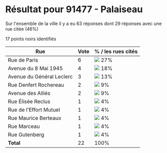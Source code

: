 # Résultat pour 91477 - Palaiseau

Sur l'ensemble de la ville il y a eu 63 réponses dont 29 réponses avec une rue citée (46%)

17 points noirs identifiés

| Rue | Vote | % / les rues cités|
|-----|------|-------------------|
| Rue de Paris | 6 | <img src="../../img/bar_27.gif" />&nbsp;27%|
| Avenue du 8 Mai 1945 | 4 | <img src="../../img/bar_18.gif" />&nbsp;18%|
| Avenue du Général Leclerc | 3 | <img src="../../img/bar_13.gif" />&nbsp;13%|
| Rue Denfert Rochereau | 2 | <img src="../../img/bar_9.gif" />&nbsp;9%|
| Avenue des Alliés | 2 | <img src="../../img/bar_9.gif" />&nbsp;9%|
| Rue Élisée Reclus | 1 | <img src="../../img/bar_4.gif" />&nbsp;4%|
| Rue de l'Effort Mutuel | 1 | <img src="../../img/bar_4.gif" />&nbsp;4%|
| Rue Maurice Berteaux | 1 | <img src="../../img/bar_4.gif" />&nbsp;4%|
| Rue Marceau | 1 | <img src="../../img/bar_4.gif" />&nbsp;4%|
| Rue Gutenberg | 1 | <img src="../../img/bar_4.gif" />&nbsp;4%|
| **Total** | 22 | 100%|
